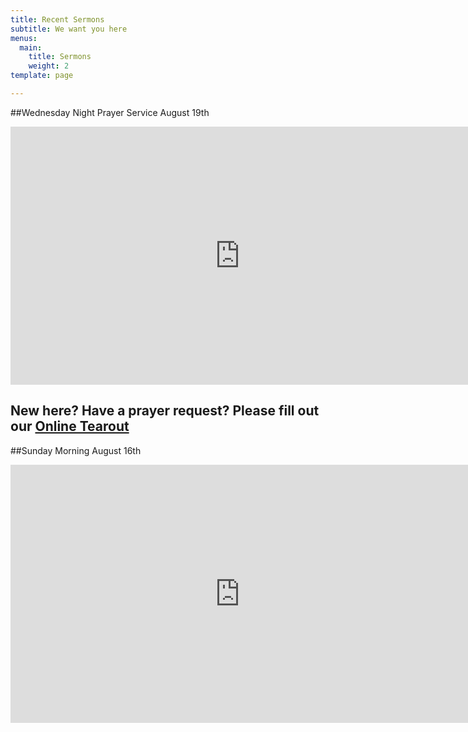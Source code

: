 ```yaml
---
title: Recent Sermons
subtitle: We want you here
menus:
  main:
    title: Sermons
    weight: 2
template: page

---
```

\##Wednesday Night Prayer Service August 19th

<iframe src="https://www.facebook.com/plugins/video.php?href=https%3A%2F%2Fwww.facebook.com%2Fjohn.coker.75%2Fvideos%2F3538968472820005%2F&show_text=false&width=734&appId=602903760200196&height=413" width="734" height="413" style="border:none;overflow:hidden" scrolling="no" frameborder="0" allowTransparency="true" allow="encrypted-media" allowFullScreen="true"></iframe>

## New here? Have a prayer request? Please fill out our [Online Tearout](https://forms.gle/QfEaNeL7ZdUZCxiN6)

\##Sunday Morning August 16th

<iframe src="https://www.facebook.com/plugins/video.php?href=https%3A%2F%2Fwww.facebook.com%2Fjohn.coker.75%2Fvideos%2F3528681930515326%2F&show_text=false&width=734&appId=602903760200196&height=413" width="734" height="413" style="border:none;overflow:hidden" scrolling="no" frameborder="0" allowTransparency="true" allow="encrypted-media" allowFullScreen="true"></iframe>